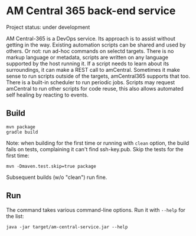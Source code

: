 AM Central 365 back-end service
===============================

Project status: under development

AM Central-365 is a DevOps service. Its approach is to assist without getting in the way. Existing automation scripts can be shared and used by others. Or not: run ad-hoc commands on selectd targets. There is no markup language or metadata, scripts are written on any language supported by the host running it. If a script needs to learn about its surroundings, it can make a REST call to amCentral. Sometimes it make sense to run scripts outside of the targets, amCentral365 supports that too. There is a built-in scheduler to run periodic jobs. Scripts may request amCentral to run other scripts for code reuse, this also allows automated self healing by reacting to events.


Build
-----
```
mvn package
gradle build
```

Note:
when building for the first time or running with `clean` option, the
build fails on tests, complaining it can't find ssh-key.pub. Skip the
tests for the first time:

`mvn -Dmaven.test.skip=true package`

Subsequent builds (w/o "clean") run fine.

Run
---
The command takes various command-line options. Run it with `--help`
for the list:

`java -jar target/am-central-service.jar --help`
